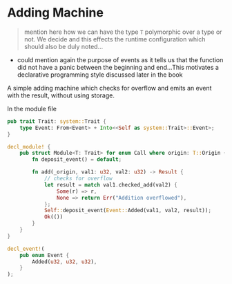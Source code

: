 # Adding Machine


> mention here how we can have the type `T` polymorphic over a type or not. We decide and this effects the runtime configuration which should also be duly noted...

* could mention again the purpose of events as it tells us that the function did not have a panic between the beginning and end...This motivates a declarative programming style discussed later in the book

A simple adding machine which checks for overflow and emits an event with the result, without using storage.

In the module file

```rust
pub trait Trait: system::Trait {
    type Event: From<Event> + Into<<Self as system::Trait>::Event>;
}

decl_module! {
    pub struct Module<T: Trait> for enum Call where origin: T::Origin {
        fn deposit_event() = default;

        fn add(_origin, val1: u32, val2: u32) -> Result {
            // checks for overflow
            let result = match val1.checked_add(val2) {
                Some(r) => r,
                None => return Err("Addition overflowed"),
            };
            Self::deposit_event(Event::Added(val1, val2, result));
            Ok(())
        }
    }
}

decl_event!(
    pub enum Event {
        Added(u32, u32, u32),
    }
);
```
